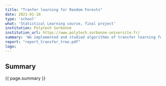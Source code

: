 ```yaml
---
title: "Tranfer learning for Random Forests"
date: 2021-01-10
type: 'school'
what: 'Statistical Learning course, final project'
institution: Polytech Sorbonne
institution_url: https://www.polytech.sorbonne-universite.fr/
summary: 'We implemented and studied algorithms of transfer learning for random forest, applied to a hand gesture classification task.'
report: "report_transfer_tree.pdf"
logo:
---
```


## Summary
{{ page.summary }}
